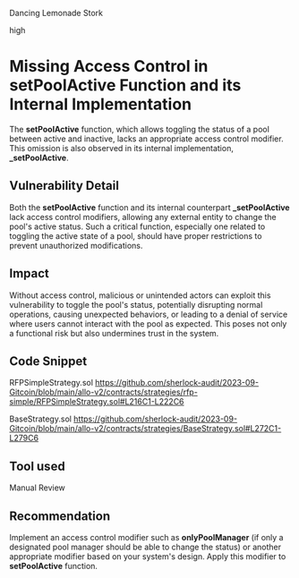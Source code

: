 Dancing Lemonade Stork

high

# Missing Access Control in setPoolActive Function and its Internal Implementation

The **setPoolActive** function, which allows toggling the status of a pool between active and inactive, lacks an appropriate access control modifier. This omission is also observed in its internal implementation, **_setPoolActive**.

## Vulnerability Detail

Both the **setPoolActive** function and its internal counterpart **_setPoolActive** lack access control modifiers, allowing any external entity to change the pool's active status. Such a critical function, especially one related to toggling the active state of a pool, should have proper restrictions to prevent unauthorized modifications.

## Impact

Without access control, malicious or unintended actors can exploit this vulnerability to toggle the pool's status, potentially disrupting normal operations, causing unexpected behaviors, or leading to a denial of service where users cannot interact with the pool as expected. This poses not only a functional risk but also undermines trust in the system.

## Code Snippet

RFPSimpleStrategy.sol
https://github.com/sherlock-audit/2023-09-Gitcoin/blob/main/allo-v2/contracts/strategies/rfp-simple/RFPSimpleStrategy.sol#L216C1-L222C6

BaseStrategy.sol
https://github.com/sherlock-audit/2023-09-Gitcoin/blob/main/allo-v2/contracts/strategies/BaseStrategy.sol#L272C1-L279C6

## Tool used

Manual Review

## Recommendation

Implement an access control modifier such as **onlyPoolManager** (if only a designated pool manager should be able to change the status) or another appropriate modifier based on your system's design. Apply this modifier to **setPoolActive** function.